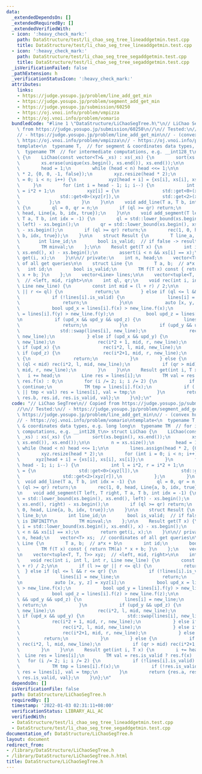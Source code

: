 ```yaml
---
data:
  _extendedDependsOn: []
  _extendedRequiredBy: []
  _extendedVerifiedWith:
  - icon: ':heavy_check_mark:'
    path: DataStructure/test/li_chao_seg_tree_lineaddgetmin.test.cpp
    title: DataStructure/test/li_chao_seg_tree_lineaddgetmin.test.cpp
  - icon: ':heavy_check_mark:'
    path: DataStructure/test/li_chao_seg_tree_segaddgetmin.test.cpp
    title: DataStructure/test/li_chao_seg_tree_segaddgetmin.test.cpp
  _isVerificationFailed: false
  _pathExtension: h
  _verificationStatusIcon: ':heavy_check_mark:'
  attributes:
    links:
    - https://judge.yosupo.jp/problem/line_add_get_min
    - https://judge.yosupo.jp/problem/segment_add_get_min
    - https://judge.yosupo.jp/submission/60250
    - https://oj.vnoi.info/problem/vmpizza
    - https://oj.vnoi.info/problem/vomario
  bundledCode: "#line 1 \"DataStructure/LiChaoSegTree.h\"\n// LiChao SegTree\n// Copied\
    \ from https://judge.yosupo.jp/submission/60250\n//\n// Tested:\n// - https://judge.yosupo.jp/problem/segment_add_get_min\n\
    // - https://judge.yosupo.jp/problem/line_add_get_min\n// - (convex hull trick)\
    \ https://oj.vnoi.info/problem/vmpizza\n// - https://oj.vnoi.info/problem/vomario\n\
    template<\n  typename T,  // for segment & coordinates data types, e.g. long long\n\
    \  typename TM  // for intermediate computations, e.g. __int128_t\n> struct LiChao\
    \ {\n    LiChao(const vector<T>& _xs) : xs(_xs) {\n        sort(xs.begin(), xs.end());\n\
    \        xs.erase(unique(xs.begin(), xs.end()), xs.end());\n\n        n = xs.size();\n\
    \        head = 1;\n        while (head < n) head <<= 1;\n\n        lines.assign(head\
    \ * 2, {0, 0, -1, false});\n        xyz.resize(head * 2);\n        for (int i\
    \ = 0; i < n; i++) {\n            xyz[head + i] = {xs[i], xs[i], xs[i]};\n   \
    \     }\n        for (int i = head - 1; i; i--) {\n            int l = i*2, r\
    \ = i*2 + 1;\n            xyz[i] = {\n                std::get<0>(xyz[l]),\n \
    \               std::get<0>(xyz[r]),\n                std::get<2>(xyz[r]),\n \
    \           };\n        }\n    }\n\n    void add_line(T a, T b, int idx = -1)\
    \ {\n        ql = 0, qr = n;\n        if (ql >= qr) return;\n        rec(1, 0,\
    \ head, Line{a, b, idx, true});\n    }\n\n    void add_segment(T left, T right,\
    \ T a, T b, int idx = -1) {\n        ql = std::lower_bound(xs.begin(), xs.end(),\
    \ left) - xs.begin();\n        qr = std::lower_bound(xs.begin(), xs.end(), right)\
    \ - xs.begin();\n        if (ql >= qr) return;\n        rec(1, 0, head, Line{a,\
    \ b, idx, true});\n    }\n\n    struct Result {\n        T line_a, line_b;\n \
    \       int line_id;\n        bool is_valid;  // if false -> result is INFINITY\n\
    \        TM minval;\n    };\n\n    Result get(T x) {\n        int i = std::lower_bound(xs.begin(),\
    \ xs.end(), x) - xs.begin();\n        assert(i < n && xs[i] == x);\n        return\
    \ get(i, x);\n    }\n\n// private:\n    int n, head;\n    vector<T> xs;  // coordinates\
    \ of all get queries\n\n    struct Line {\n        T a, b;  // a*x + b\n     \
    \   int id;\n        bool is_valid;\n        TM f(T x) const { return TM(a) *\
    \ x + b; }\n    };\n    vector<Line> lines;\n\n    vector<tuple<T, T, T>> xyz;\
    \  // <left, mid, right>\n\n    int ql, qr;\n    void rec(int i, int l, int r,\
    \ Line new_line) {\n        const int mid = (l + r) / 2;\n\n        if (l >= qr\
    \ || r <= ql) {\n            return;\n        } else if (ql <= l && r <= qr) {\n\
    \            if (!lines[i].is_valid) {\n                lines[i] = new_line;\n\
    \                return;\n            }\n\n            auto [x, y, z] = xyz[i];\n\
    \            bool upd_x = lines[i].f(x) > new_line.f(x);\n            bool upd_y\
    \ = lines[i].f(y) > new_line.f(y);\n            bool upd_z = lines[i].f(z) > new_line.f(z);\n\
    \n            if (upd_x && upd_y && upd_z) {\n                lines[i] = new_line;\n\
    \                return;\n            }\n            if (upd_y && upd_z) {\n \
    \               std::swap(lines[i], new_line);\n                rec(i*2, l, mid,\
    \ new_line);\n            } else if (upd_x && upd_y) {\n                std::swap(lines[i],\
    \ new_line);\n                rec(i*2 + 1, mid, r, new_line);\n            } else\
    \ if (upd_x) {\n                rec(i*2, l, mid, new_line);\n            } else\
    \ if (upd_z) {\n                rec(i*2+1, mid, r, new_line);\n            } else\
    \ {\n                return;\n            }\n        } else {\n            if\
    \ (ql < mid) rec(i*2, l, mid, new_line);\n            if (qr > mid) rec(i*2+1,\
    \ mid, r, new_line);\n        }\n    }\n\n    Result get(int i, T x) {\n     \
    \   i += head;\n        Line res = lines[i];\n        TM val = res.is_valid ?\
    \ res.f(x) : 0;\n        for (i /= 2; i; i /= 2) {\n            if (!lines[i].is_valid)\
    \ continue;\n            TM tmp = lines[i].f(x);\n            if (!res.is_valid\
    \ || tmp < val) res = lines[i], val = tmp;\n        }\n        return {res.a,\
    \ res.b, res.id, res.is_valid, val};\n    }\n};\n"
  code: "// LiChao SegTree\n// Copied from https://judge.yosupo.jp/submission/60250\n\
    //\n// Tested:\n// - https://judge.yosupo.jp/problem/segment_add_get_min\n// -\
    \ https://judge.yosupo.jp/problem/line_add_get_min\n// - (convex hull trick) https://oj.vnoi.info/problem/vmpizza\n\
    // - https://oj.vnoi.info/problem/vomario\ntemplate<\n  typename T,  // for segment\
    \ & coordinates data types, e.g. long long\n  typename TM  // for intermediate\
    \ computations, e.g. __int128_t\n> struct LiChao {\n    LiChao(const vector<T>&\
    \ _xs) : xs(_xs) {\n        sort(xs.begin(), xs.end());\n        xs.erase(unique(xs.begin(),\
    \ xs.end()), xs.end());\n\n        n = xs.size();\n        head = 1;\n       \
    \ while (head < n) head <<= 1;\n\n        lines.assign(head * 2, {0, 0, -1, false});\n\
    \        xyz.resize(head * 2);\n        for (int i = 0; i < n; i++) {\n      \
    \      xyz[head + i] = {xs[i], xs[i], xs[i]};\n        }\n        for (int i =\
    \ head - 1; i; i--) {\n            int l = i*2, r = i*2 + 1;\n            xyz[i]\
    \ = {\n                std::get<0>(xyz[l]),\n                std::get<0>(xyz[r]),\n\
    \                std::get<2>(xyz[r]),\n            };\n        }\n    }\n\n  \
    \  void add_line(T a, T b, int idx = -1) {\n        ql = 0, qr = n;\n        if\
    \ (ql >= qr) return;\n        rec(1, 0, head, Line{a, b, idx, true});\n    }\n\
    \n    void add_segment(T left, T right, T a, T b, int idx = -1) {\n        ql\
    \ = std::lower_bound(xs.begin(), xs.end(), left) - xs.begin();\n        qr = std::lower_bound(xs.begin(),\
    \ xs.end(), right) - xs.begin();\n        if (ql >= qr) return;\n        rec(1,\
    \ 0, head, Line{a, b, idx, true});\n    }\n\n    struct Result {\n        T line_a,\
    \ line_b;\n        int line_id;\n        bool is_valid;  // if false -> result\
    \ is INFINITY\n        TM minval;\n    };\n\n    Result get(T x) {\n        int\
    \ i = std::lower_bound(xs.begin(), xs.end(), x) - xs.begin();\n        assert(i\
    \ < n && xs[i] == x);\n        return get(i, x);\n    }\n\n// private:\n    int\
    \ n, head;\n    vector<T> xs;  // coordinates of all get queries\n\n    struct\
    \ Line {\n        T a, b;  // a*x + b\n        int id;\n        bool is_valid;\n\
    \        TM f(T x) const { return TM(a) * x + b; }\n    };\n    vector<Line> lines;\n\
    \n    vector<tuple<T, T, T>> xyz;  // <left, mid, right>\n\n    int ql, qr;\n\
    \    void rec(int i, int l, int r, Line new_line) {\n        const int mid = (l\
    \ + r) / 2;\n\n        if (l >= qr || r <= ql) {\n            return;\n      \
    \  } else if (ql <= l && r <= qr) {\n            if (!lines[i].is_valid) {\n \
    \               lines[i] = new_line;\n                return;\n            }\n\
    \n            auto [x, y, z] = xyz[i];\n            bool upd_x = lines[i].f(x)\
    \ > new_line.f(x);\n            bool upd_y = lines[i].f(y) > new_line.f(y);\n\
    \            bool upd_z = lines[i].f(z) > new_line.f(z);\n\n            if (upd_x\
    \ && upd_y && upd_z) {\n                lines[i] = new_line;\n               \
    \ return;\n            }\n            if (upd_y && upd_z) {\n                std::swap(lines[i],\
    \ new_line);\n                rec(i*2, l, mid, new_line);\n            } else\
    \ if (upd_x && upd_y) {\n                std::swap(lines[i], new_line);\n    \
    \            rec(i*2 + 1, mid, r, new_line);\n            } else if (upd_x) {\n\
    \                rec(i*2, l, mid, new_line);\n            } else if (upd_z) {\n\
    \                rec(i*2+1, mid, r, new_line);\n            } else {\n       \
    \         return;\n            }\n        } else {\n            if (ql < mid)\
    \ rec(i*2, l, mid, new_line);\n            if (qr > mid) rec(i*2+1, mid, r, new_line);\n\
    \        }\n    }\n\n    Result get(int i, T x) {\n        i += head;\n      \
    \  Line res = lines[i];\n        TM val = res.is_valid ? res.f(x) : 0;\n     \
    \   for (i /= 2; i; i /= 2) {\n            if (!lines[i].is_valid) continue;\n\
    \            TM tmp = lines[i].f(x);\n            if (!res.is_valid || tmp < val)\
    \ res = lines[i], val = tmp;\n        }\n        return {res.a, res.b, res.id,\
    \ res.is_valid, val};\n    }\n};\n"
  dependsOn: []
  isVerificationFile: false
  path: DataStructure/LiChaoSegTree.h
  requiredBy: []
  timestamp: '2022-01-03 02:31:11+08:00'
  verificationStatus: LIBRARY_ALL_AC
  verifiedWith:
  - DataStructure/test/li_chao_seg_tree_lineaddgetmin.test.cpp
  - DataStructure/test/li_chao_seg_tree_segaddgetmin.test.cpp
documentation_of: DataStructure/LiChaoSegTree.h
layout: document
redirect_from:
- /library/DataStructure/LiChaoSegTree.h
- /library/DataStructure/LiChaoSegTree.h.html
title: DataStructure/LiChaoSegTree.h
---
```

